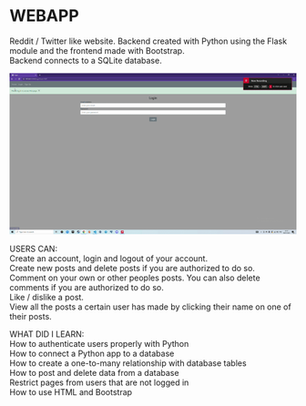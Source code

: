 # WEBAPP

Reddit / Twitter like website. Backend created with Python using the Flask module and the frontend made with Bootstrap. <br />
Backend connects to a SQLite database. <br />

<p><img src="https://github.com/luukasmakila/PYTHON-BLOG-APP/blob/master/unknown_2022.01.06-22.15_1.gif"/></p>

USERS CAN: <br />
Create an account, login and logout of your account. <br />
Create new posts and delete posts if you are authorized to do so. <br />
Comment on your own or other peoples posts. You can also delete comments if you are authorized to do so. <br />
Like / dislike a post. <br />
View all the posts a certain user has made by clicking their name on one of their posts. <br />

WHAT DID I LEARN: <br />
How to authenticate users properly with Python  <br />
How to connect a Python app to a database  <br />
How to create a one-to-many relationship with database tables  <br />
How to post and delete data from a database  <br />
Restrict pages from users that are not logged in  <br />
How to use HTML and Bootstrap
